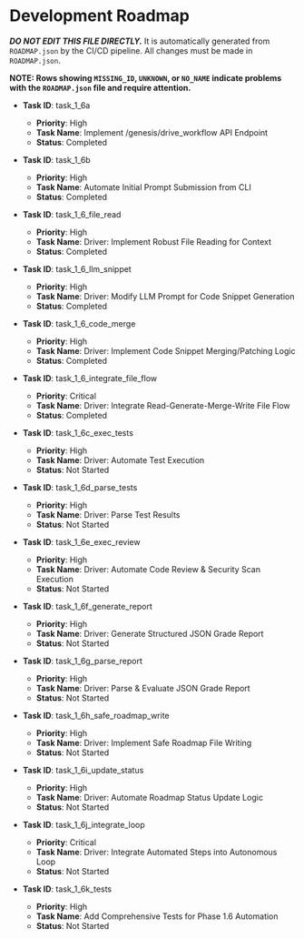 # Development Roadmap

***DO NOT EDIT THIS FILE DIRECTLY.*** It is automatically generated from `ROADMAP.json` by the CI/CD pipeline. All changes must be made in `ROADMAP.json`.

**NOTE: Rows showing `MISSING_ID`, `UNKNOWN`, or `NO_NAME` indicate problems with the `ROADMAP.json` file and require attention.**

*   **Task ID**: task_1_6a
    *   **Priority**: High
    *   **Task Name**: Implement /genesis/drive_workflow API Endpoint
    *   **Status**: Completed

*   **Task ID**: task_1_6b
    *   **Priority**: High
    *   **Task Name**: Automate Initial Prompt Submission from CLI
    *   **Status**: Completed

*   **Task ID**: task_1_6_file_read
    *   **Priority**: High
    *   **Task Name**: Driver: Implement Robust File Reading for Context
    *   **Status**: Completed

*   **Task ID**: task_1_6_llm_snippet
    *   **Priority**: High
    *   **Task Name**: Driver: Modify LLM Prompt for Code Snippet Generation
    *   **Status**: Completed

*   **Task ID**: task_1_6_code_merge
    *   **Priority**: High
    *   **Task Name**: Driver: Implement Code Snippet Merging/Patching Logic
    *   **Status**: Completed

*   **Task ID**: task_1_6_integrate_file_flow
    *   **Priority**: Critical
    *   **Task Name**: Driver: Integrate Read-Generate-Merge-Write File Flow
    *   **Status**: Completed

*   **Task ID**: task_1_6c_exec_tests
    *   **Priority**: High
    *   **Task Name**: Driver: Automate Test Execution
    *   **Status**: Not Started

*   **Task ID**: task_1_6d_parse_tests
    *   **Priority**: High
    *   **Task Name**: Driver: Parse Test Results
    *   **Status**: Not Started

*   **Task ID**: task_1_6e_exec_review
    *   **Priority**: High
    *   **Task Name**: Driver: Automate Code Review & Security Scan Execution
    *   **Status**: Not Started

*   **Task ID**: task_1_6f_generate_report
    *   **Priority**: High
    *   **Task Name**: Driver: Generate Structured JSON Grade Report
    *   **Status**: Not Started

*   **Task ID**: task_1_6g_parse_report
    *   **Priority**: High
    *   **Task Name**: Driver: Parse & Evaluate JSON Grade Report
    *   **Status**: Not Started

*   **Task ID**: task_1_6h_safe_roadmap_write
    *   **Priority**: High
    *   **Task Name**: Driver: Implement Safe Roadmap File Writing
    *   **Status**: Not Started

*   **Task ID**: task_1_6i_update_status
    *   **Priority**: High
    *   **Task Name**: Driver: Automate Roadmap Status Update Logic
    *   **Status**: Not Started

*   **Task ID**: task_1_6j_integrate_loop
    *   **Priority**: Critical
    *   **Task Name**: Driver: Integrate Automated Steps into Autonomous Loop
    *   **Status**: Not Started

*   **Task ID**: task_1_6k_tests
    *   **Priority**: High
    *   **Task Name**: Add Comprehensive Tests for Phase 1.6 Automation
    *   **Status**: Not Started

